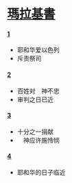 # [瑪拉基書](https://www.bible.com/zh-CN/bible/48/mal.1.CUNPSS)
#### [1](https://www.bible.com/zh-CN/bible/48/mal.1.CUNPSS)
  * 耶和华爱以色列
  * 斥责祭司

#### [2](https://www.bible.com/zh-CN/bible/48/mal.2.CUNPSS)
  * 百姓对　神不忠
  * 审判之日已近

#### [3](https://www.bible.com/zh-CN/bible/48/mal.3.CUNPSS)
  * 十分之一捐献
  * 　神应许施怜悯

#### [4](https://www.bible.com/zh-CN/bible/48/mal.4.CUNPSS)
  * 耶和华的日子临近

